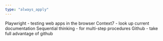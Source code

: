 ```yaml
---
type: "always_apply"
---
```


Playwright - testing web apps in the browser
Context7 - look up current documentation
Sequential thinking - for multi-step procedures
Github - take full advantage of github
